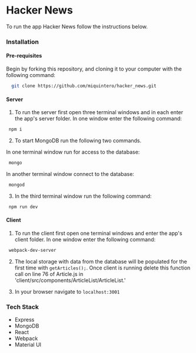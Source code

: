 # Hacker News 

To run the app Hacker News follow the instructions below.

### Installation

#### Pre-requisites

Begin by forking this repository, and cloning it to your computer with the following command: 

 ```bash
   git clone https://github.com/miquintero/hacker_news.git
 ```

#### Server
1. To run the server first open three terminal windows and in each enter the app's server folder. In one window enter the following command: 

 ```bash 
  npm i
 ```

2. To start MongoDB run the following two commands. 

In one terminal window run for access to the database:

 ```bash 
  mongo
 ```
In another terminal window connect to the database: 
 ```bash 
  mongod
 ```

3. In the third terminal window run the following command:  
 ```bash 
  npm run dev
  ```

#### Client
1. To run the client first open one terminal windows and enter the app's client folder. In one window enter the following command: 

 ```bash 
  webpack-dev-server
 ```

2. The local storage with data from the database will be populated for the first time with `getArticles();`. Once client is running delete this function call on line 76 of Article.js in 'client/src/components/ArticleList/ArticleList.'

2. In your browser navigate to `localhost:3001`

### Tech Stack

* Express
* MongoDB 
* React
* Webpack
* Material UI